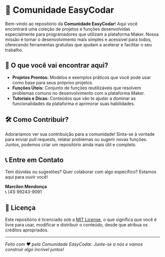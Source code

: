 # 🎨 Comunidade EasyCodar

Bem-vindo ao repositório da **Comunidade EasyCodar**! Aqui você encontrará uma coleção de projetos e funções desenvolvidas especialmente para programadores que utilizam a plataforma Maker. Nossa missão é tornar o desenvolvimento mais simples e acessível para todos, oferecendo ferramentas gratuitas que ajudam a acelerar e facilitar o seu trabalho.

## 🚀 O que você vai encontrar aqui?

- **Projetos Prontos:** Modelos e exemplos práticos que você pode usar como base para seus próprios projetos.
- **Funções Úteis:** Conjunto de funções reutilizáveis que resolvem problemas comuns no desenvolvimento com a plataforma Maker.
- **Tutoriais e Dicas:** Conteúdos que vão te ajudar a dominar as funcionalidades da plataforma e aprimorar suas habilidades.

## 🛠️ Como Contribuir?

Adoraríamos ver sua contribuição para a comunidade! Sinta-se à vontade para enviar pull requests, relatar problemas ou sugerir novas funções. Juntos, podemos criar um repositório ainda mais útil e completo.

## 📞 Entre em Contato

Tem dúvidas ou sugestões? Quer colaborar com algo específico? Estamos aqui para ouvir você!

**Marcilon Mendonça**  
📞 (41) 99243-9091

## 📄 Licença

Este repositório é licenciado sob a [MIT License](LICENSE), o que significa que você é livre para usar, modificar e distribuir o conteúdo, desde que atribua os créditos apropriados.

---

*Feito com ❤️ pela Comunidade EasyCodar. Junte-se a nós e vamos construir algo incrível juntos!*
